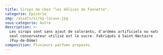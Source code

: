 ```yaml
---
title: Sirops de chez "les délices de Fannette".
categorie: Épicerie
img: /assets/sirop-locaux.jpg
sous-categorie: Autre
description: >-
  Les sirops sont sans ajout de colorants, d'arômes artificiels ou naturels. Le
  seul conservateur utilisé est le sucre. Fabriqués à Saint-Nectaire
  (Puy-de-Dôme)
composition: Plusieurs parfums proposés.
---
```


